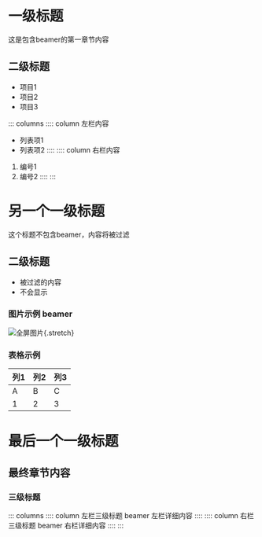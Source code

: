 # 一级标题 
这是包含beamer的第一章节内容

## 二级标题
- 项目1
- 项目2
- 项目3

::: columns
:::: column
左栏内容

* 列表项1
* 列表项2
::::
:::: column
右栏内容

1. 编号1
2. 编号2
::::
:::

# 另一个一级标题
这个标题不包含beamer，内容将被过滤

## 二级标题
- 被过滤的内容
- 不会显示

### 图片示例 beamer
![全屏图片](img/aleph0.png){.stretch}

### 表格示例
| 列1 | 列2 | 列3 |
|-----|-----|-----|
| A   | B   | C   |
| 1   | 2   | 3   |

# 最后一个一级标题 
## 最终章节内容

### 三级标题

::: columns
:::: column
左栏三级标题 beamer
左栏详细内容
::::
:::: column
右栏三级标题 beamer
右栏详细内容
::::
:::
